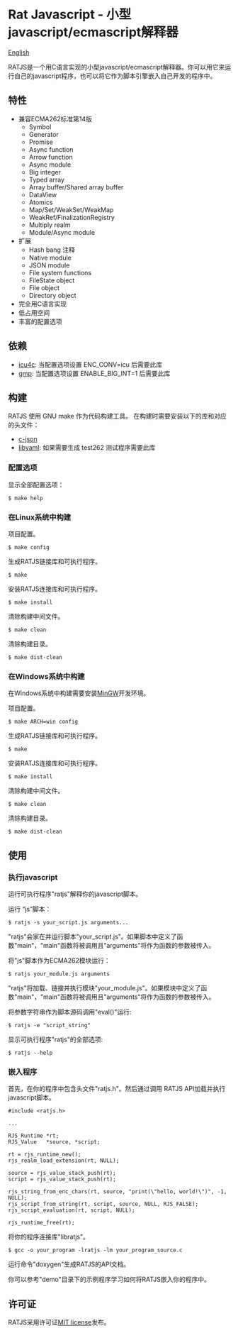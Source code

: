 # Rat Javascript - 小型javascript/ecmascript解释器

[English](README.md)

RATJS是一个用C语言实现的小型javascript/ecmascript解释器。你可以用它来运行自己的javascript程序，也可以将它作为脚本引擎嵌入自己开发的程序中。

## 特性

* 兼容ECMA262标准第14版
	+ Symbol
	+ Generator
	+ Promise
	+ Async function
	+ Arrow function
	+ Async module
	+ Big integer
	+ Typed array
	+ Array buffer/Shared array buffer
	+ DataView
	+ Atomics
	+ Map/Set/WeakSet/WeakMap
	+ WeakRef/FinalizationRegistry
	+ Multiply realm
	+ Module/Async module
* 扩展
	+ Hash bang 注释
	+ Native module
	+ JSON module
	+ File system functions
	+ FileState object
	+ File object
	+ Directory object
* 完全用C语言实现
* 低占用空间
* 丰富的配置选项

## 依赖

* [icu4c](http://icu-project.org/download/latest_milestone.html): 当配置选项设置 ENC_CONV=icu 后需要此库
* [gmp](http://gmplib.org): 当配置选项设置 ENABLE_BIG_INT=1 后需要此库

## 构建

RATJS 使用 GNU make 作为代码构建工具。
在构建时需要安装以下的库和对应的头文件：

* [c-json](https://github.com/json-c/json-c/wiki)
* [libyaml](http://pyyaml.org/wiki/LibYAML): 如果需要生成 test262 测试程序需要此库

### 配置选项

显示全部配置选项：
```
$ make help
```

### 在Linux系统中构建

项目配置。
```
$ make config
```

生成RATJS链接库和可执行程序。
```
$ make
```

安装RATJS连接库和可执行程序。
```
$ make install
```

清除构建中间文件。
```
$ make clean
```

清除构建目录。
```
$ make dist-clean
```

### 在Windows系统中构建
在Windows系统中构建需要安装[MinGW](https://www.mingw-w64.org)开发环境。

项目配置。
```
$ make ARCH=win config
```

生成RATJS链接库和可执行程序。
```
$ make
```

安装RATJS连接库和可执行程序。
```
$ make install
```

清除构建中间文件。
```
$ make clean
```

清除构建目录。
```
$ make dist-clean
```

## 使用

### 执行javascript

运行可执行程序"ratjs"解释你的javascript脚本。

运行 “js”脚本：
```
$ ratjs -s your_script.js arguments...
```
"ratjs"会家在并运行脚本"your_script.js"。如果脚本中定义了函数"main"，"main"函数将被调用且"arguments"将作为函数的参数被传入。

将"js"脚本作为ECMA262模块运行：
```
$ ratjs your_module.js arguments
```
"ratjs"将加载、链接并执行模块"your_module.js"。如果模块中定义了函数"main"，"main"函数将被调用且"arguments"将作为函数的参数被传入。

将参数字符串作为脚本源码调用"eval()"运行:
```
$ ratjs -e "script_string"
```

显示可执行程序"ratjs"的全部选项:
```
$ ratjs --help
```

### 嵌入程序

首先，在你的程序中包含头文件"ratjs.h"。然后通过调用 RATJS API加载并执行javascript脚本。

```
#include <ratjs.h>

...

RJS_Runtime *rt;
RJS_Value   *source, *script;

rt = rjs_runtime_new();
rjs_realm_load_extension(rt, NULL);

source = rjs_value_stack_push(rt);
script = rjs_value_stack_push(rt);

rjs_string_from_enc_chars(rt, source, "print(\"hello, world!\")", -1, NULL);
rjs_script_from_string(rt, script, source, NULL, RJS_FALSE);
rjs_script_evaluation(rt, script, NULL);

rjs_runtime_free(rt);
```

将你的程序连接库"libratjs"。
```
$ gcc -o your_program -lratjs -lm your_program_source.c
```

运行命令"doxygen"生成RATJS的API文档。

你可以参考"demo"目录下的示例程序学习如何将RATJS嵌入你的程序中。


## 许可证

RATJS采用许可证[MIT license](LICENSE)发布。
